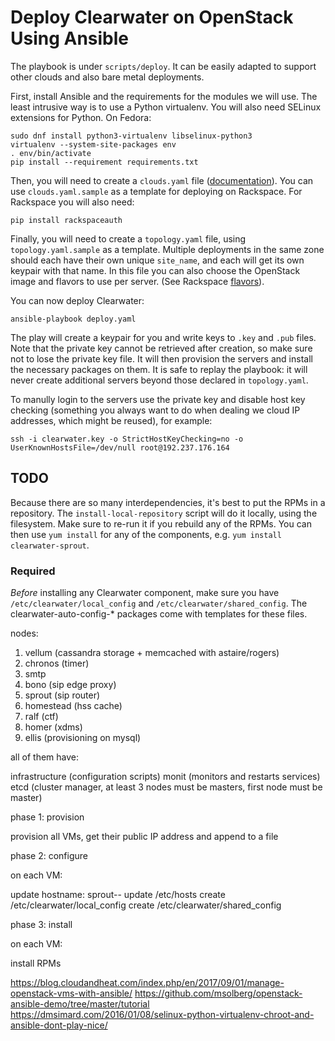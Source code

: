 Deploy Clearwater on OpenStack Using Ansible
============================================

The playbook is under `scripts/deploy`. It can be easily adapted to support other clouds and also bare
metal deployments.

First, install Ansible and the requirements for the modules we will use. The least intrusive way is
to use a Python virtualenv. You will also need SELinux extensions for Python. On Fedora:

    sudo dnf install python3-virtualenv libselinux-python3
    virtualenv --system-site-packages env
    . env/bin/activate
    pip install --requirement requirements.txt

Then, you will need to create a
`clouds.yaml` file
([documentation](https://docs.openstack.org/python-openstackclient/pike/configuration/)).
You can use `clouds.yaml.sample` as a template for deploying on Rackspace. For Rackspace you will
also need:

    pip install rackspaceauth

Finally, you will need to create a `topology.yaml` file, using `topology.yaml.sample` as a template.
Multiple deployments in the same zone should each have their own unique `site_name`, and each will get
its own keypair with that name. In this file you can also choose the OpenStack image and flavors to
use per server. (See Rackspace
[flavors](https://developer.rackspace.com/docs/cloud-servers/v2/general-api-info/flavors/)).

You can now deploy Clearwater:

    ansible-playbook deploy.yaml

The play will create a keypair for you and write keys to `.key` and `.pub` files. Note that the
private key cannot be retrieved after creation, so make sure not to lose the private key file. It
will then provision the servers and install the necessary packages on them. It is safe to replay
the playbook: it will never create additional servers beyond those declared in `topology.yaml`.

To manully login to the servers use the private key and disable host key checking (something you
always want to do when dealing we cloud IP addresses, which might be reused), for example:

    ssh -i clearwater.key -o StrictHostKeyChecking=no -o UserKnownHostsFile=/dev/null root@192.237.176.164


TODO
----

Because there are so many interdependencies, it's best to put the RPMs in a repository. The
`install-local-repository` script will do it locally, using the filesystem. Make sure to re-run it if you
rebuild any of the RPMs. You can then use `yum install` for any of the components, e.g.
`yum install clearwater-sprout`.

### Required

*Before* installing any Clearwater component, make sure you have `/etc/clearwater/local_config` and
`/etc/clearwater/shared_config`. The clearwater-auto-config-* packages come with templates for these
files.

nodes:

1. vellum (cassandra storage + memcached with astaire/rogers)
2. chronos (timer)
3. smtp
4. bono (sip edge proxy)
5. sprout (sip router)
6. homestead (hss cache)
7. ralf (ctf)
8. homer (xdms)
9. ellis (provisioning on mysql)

all of them have:

infrastructure (configuration scripts)
monit (monitors and restarts services)
etcd (cluster manager, at least 3 nodes must be masters, first node must be master)

phase 1: provision

provision all VMs, get their public IP address and append to a file

phase 2: configure

on each VM:

update hostname: sprout-<site name>-<zone>
update /etc/hosts
create /etc/clearwater/local_config
create /etc/clearwater/shared_config

phase 3: install

on each VM:

install RPMs

https://blog.cloudandheat.com/index.php/en/2017/09/01/manage-openstack-vms-with-ansible/
https://github.com/msolberg/openstack-ansible-demo/tree/master/tutorial
https://dmsimard.com/2016/01/08/selinux-python-virtualenv-chroot-and-ansible-dont-play-nice/


